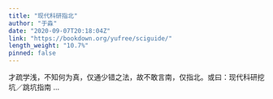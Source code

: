 ```yaml
---
title: "现代科研指北"
author: "于淼"
date: "2020-09-07T20:18:04Z"
link: "https://bookdown.org/yufree/sciguide/"
length_weight: "10.7%"
pinned: false
---
```


才疏学浅，不知何为真，仅通少错之法，故不敢言南，仅指北。或曰：现代科研挖坑／跳坑指南 ...

